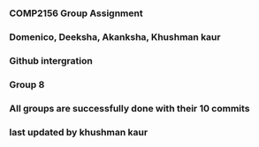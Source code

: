 ### COMP2156 Group Assignment ###
### Domenico, Deeksha, Akanksha, Khushman kaur ###
### Github intergration ###
### Group 8 ###
### All groups are successfully done with their 10 commits ### 
### last updated by khushman kaur ### 
